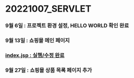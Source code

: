 # 20221007_SERVLET
### 9월 6일 : 프로젝트 환경 설정, HELLO WORLD 확인 완료

### 9월 13일 : 쇼핑몰 메인 페이지

### [index.jsp : 실행/수정 완료](https://github.com/dbals4003/20221007_SERVLET/blob/main/index.jsp)

### 9월 27일 : 쇼핑몰 상품 목록 페이지 추가